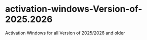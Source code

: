# activation-windows-Version-of-2025.2026
Activation Windows for all Version of 2025/2026 and older
